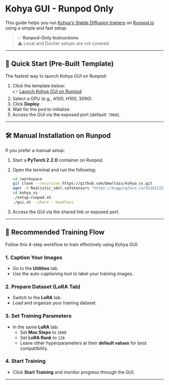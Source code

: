 # Kohya GUI - Runpod Only

This guide helps you run [Kohya's Stable Diffusion trainers](https://github.com/kohya-ss/sd-scripts) on [Runpod.io](https://www.runpod.io) using a simple and fast setup.

> ✅ **Runpod-Only Instructions**  
> ⚠️ Local and Docker setups are not covered

---

## 🚀 Quick Start (Pre-Built Template)

The fastest way to launch Kohya GUI on Runpod:

1. Click the template below:  
   👉 [Launch Kohya GUI on Runpod](https://runpod.io/gsc?template=ya6013lj5a&ref=w18gds2n)
2. Select a GPU (e.g., A100, H100, 3090).
3. Click **Deploy**.
4. Wait for the pod to initialize.
5. Access the GUI via the exposed port (default: `7860`).

---

## 🛠 Manual Installation on Runpod

If you prefer a manual setup:

1. Start a **PyTorch 2.2.0** container on Runpod.
2. Open the terminal and run the following:

   ```bash
   cd /workspace
   git clone --recursive https://github.com/bmaltais/kohya_ss.git
   wget -O Realistic_sdxl.safetensors "https://huggingface.co/SG161222/RealVisXL_V5.0/resolve/main/RealVisXL_V5.0_fp16.safetensors?download=true"
   cd kohya_ss
   ./setup-runpod.sh
   ./gui.sh --share --headless
   ```

3. Access the GUI via the shared link or exposed port.

---

## 📌 Recommended Training Flow

Follow this 4-step workflow to train effectively using Kohya GUI:

### 1. Caption Your Images
- Go to the **Utilities** tab.
- Use the auto-captioning tool to label your training images.

### 2. Prepare Dataset (LoRA Tab)
- Switch to the **LoRA** tab.
- Load and organize your training dataset.

### 3. Set Training Parameters
- In the same **LoRA** tab:
  - Set **Max Steps** to `2600`
  - Set **LoRA Rank** to `128`
  - Leave other hyperparameters at their **default values** for best compatibility.

### 4. Start Training
- Click **Start Training** and monitor progress through the GUI.

---

